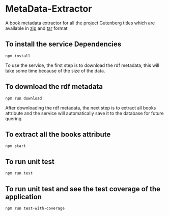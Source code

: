 # MetaData-Extractor

A book metadata extractor for all the project Gutenberg titles which are available in [zip](http://www.gutenberg.org/cache/epub/feeds/rdf-files.tar.zip) and [tar](http://www.gutenberg.org/cache/epub/feeds/rdf-files.tar.bz2) format

## To install the service Dependencies
```
npm install
```

To use the service, the first step is to download the rdf metadata, this will take some time because of the size of the data.

## To download the rdf metadata
```
npm run download
```
After downloading the rdf metadata, the next step is to extract all books attribute and the service will automatically save it to the database for future quering

## To extract all the books attribute
```
npm start
```

## To run unit test
```
npm run test
```

## To run unit test and see the test coverage of the application
```
npm run test-with-coverage
```


